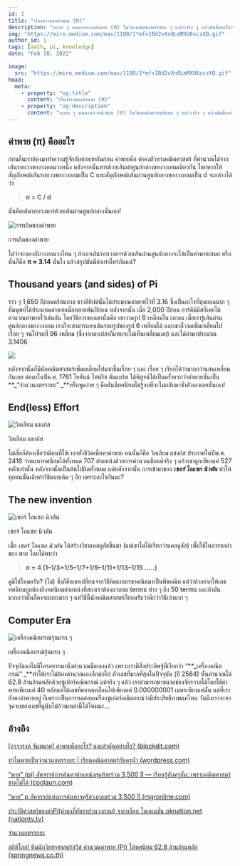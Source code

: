 ```yaml
---
id: 1
title: "เรื่องราวของค่าพาย (π)"
description: "หลาย ๆ คนคงจะเจอค่าพาย (π) ในวิชาคณิตศาสตร์บ่อย ๆ แต่ว่าจริง ๆ แล้วมันคืออะไรกันนะ? มันอร่อยไหม? แล้วมันหายังไง? วันนี้เรามาหาคำตอบกันแบบง่าย ๆ กันดีกว่า!"
img: "https://miro.medium.com/max/1100/1*mfx1Bd2vXn0LmMXU6sczXQ.gif"
author_id: 1
tags: [math, pi, knowledge]
date: "Feb 18, 2022"

image:
  src: "https://miro.medium.com/max/1100/1*mfx1Bd2vXn0LmMXU6sczXQ.gif"
head:
  meta:
    - property: "og:title"
      content: "เรื่องราวของค่าพาย (π)"
    - property: "og:description"
      content: "หลาย ๆ คนคงจะเจอค่าพาย (π) ในวิชาคณิตศาสตร์บ่อย ๆ แต่ว่าจริง ๆ แล้วมันคืออะไรกันนะ? มันอร่อยไหม? แล้วมันหายังไง? วันนี้เรามาหาคำตอบกันแบบง่าย ๆ กันดีกว่า!"
---
```


## ค่าพาย (π) คืออะไร

ก่อนอื่นเราต้องมาทำความรู้จักกับค่าพายกันก่อน ค่าพายคือ ค่าคงตัวทางคณิตศาสตร์ ที่คำนวณได้จากเส้นรอบวงของวงกลมวงหนึ่ง หลังจากนั้นหารด้วยเส้นผ่าศูนย์กลางของวงกลมเดียวกัน โดยหากให้สัญลักษณ์เส้นรอบวงของวงกลมเป็น C และสัญลักษณ์เส้นผ่านศูนย์กลางของวงกลมเป็น d จะกล่าวได้ว่า

> **π = C / d**

นั่นคือเส้นรอบวงหารด้วยเส้นผ่านศูนย์กลางนั่นเอง!

![การเกิดของค่าพาย](https://cdn-images-1.medium.com/max/2000/1*mfx1Bd2vXn0LmMXU6sczXQ.gif)<figcaption>การเกิดของค่าพาย</figcaption>

ไม่ว่าจะลองกับวงกลมวงไหน ๆ ถ้าเอาเส้นรอบวงหารด้วยเส้นผ่านศูนย์กลางจะได้เป็นค่าพายเสมอ หรือนั่นก็คือ **π ≈ 3.14** นั่นไง
แล้วสรุปมันมีค่าเท่าไหร่กันแน่?

<div class="divider"></div>

## Thousand years (and sides) of Pi

ราว ๆ 1,650 ปีก่อนคริสตกาล ชาวอียิปต์นั้นได้ประมาณค่าพายไว้ที่ 3.16 ซึ่งเป็นอะไรที่สุดยอดมาก ๆ ที่มนุษย์ได้ประมาณค่าพายเมื่อหลายพันปีก่อน
หลังจากนั้น เมื่อ 2,000 ปีก่อน อาร์คิมิดีสก็เคยได้คำนวณค่าพายไว้เช่นกัน โดยวิธีการของเขานั้นคือ เขาวาดรูป 6 เหลี่ยมในวงกลม เมื่อเรารู้เส้นผ่านศูนย์กลางของวงกลม เราก็จะสามารถหาเส้นรอบรูปของรูป 6 เหลี่ยมได้ และเขาก็วาดเพิ่มเหลี่ยมไปเรื่อย ๆ จนไปจบที่ 96 เหลี่ยม (ซึ่งจากตาเปล่าก็แทบจะไม่เห็นเหลี่ยมเลย) และได้ค่ามาประมาณ 3.1406

![](https://cdn-images-1.medium.com/max/2000/0*2Tb1aMBv_1HZBtn7.png)

หลังจากนั้นก็มีนักคณิตศาสตร์เพิ่มเหลี่ยมไปมากขึ้นเรื่อย ๆ และ เรื่อย ๆ เรียกได้ว่ามากกว่าแสนเหลี่ยมกันเลย
ต่อมาในปีค.ศ. 1761 โยฮันน์ ไฮน์ริช ลัมแบร์ต ได้พิสูจน์ได้เป็นครั้งแรกว่าค่าพายนั้นเป็น **_“จำนวนอตรรกยะ” _**หรือพูดง่าย ๆ คือมันมีทศนิยมไม่รู้จบที่จะไม่กลับมาซ้ำตัวเองเลยนั่นเอง!

<div class="divider"></div>

## End(less) Effort

![วิลเลียม แชงก์ส](https://cdn-images-1.medium.com/max/2000/0*j7XCOQpSaeQugv1J.jpeg)<figcaption>วิลเลียม แชงก์ส</figcaption>

ไม่เชื่อก็ต้องเชื่อว่ามีคนที่ใช้เวลาทั้งชีวิตเพื่อหาค่าพาย คนนั้นก็คือ วิลเลียม แชงก์ส ประกาศในปีพ.ศ. 2416 ว่าตนหาทศนิยมได้ทั้งหมด 707 ตำแหน่งด้วยการคำนวณมือแต่จริง ๆ แล้วเขาถูกเพียงแค่ 527 หลักเท่านั้น หลังจากนั้นเป็นต้นไปผิดทั้งหมด
แต่หลังจากนั้น การเข้ามาของ **_เซอร์ ไอแซก นิวตัน_** ทำให้ทุกคนนั้นเลิกทำวิธีแบบเดิม ๆ อีก เพราะอะไรกันนะ?

<div class="divider"></div>

## The new invention

![เซอร์ ไอแซก นิวตัน](https://cdn-images-1.medium.com/max/2000/0*VQ23oEDSakvvpqJy.jpg)<figcaption>เซอร์ ไอแซก นิวตัน</figcaption>

เมื่อ _เซอร์ ไอแซก นิวตัน_ ได้สร้างวิชาแคลคูลัสขึ้นมา (แต่เขาไม่ได้เรียกว่าแคลคูลัส) เพื่อใช้ในการหาค่าของ พาย โดยได้พบว่า

> **π = 4 (1–1/3+1/5–1/7+1/9–1/11+1/13–1/15 …..)**

ดูดีใช่ไหมครับ? (ไม่) ซึ่งก็คือเขาเปลี่ยนจากวิธีคิดแบบเรขาคณิตมาเป็นพีชคณิต แต่ว่าถ้าอยากให้เลขทศนิยมถูกต้องถึงทศนิยมตำแหน่งที่สองเราต้องบวกลบ terms ต่าง ๆ ถึง 50 terms และถ้ามันมากกว่านั้นก็คงจะเยอะมาก ๆ แต่วิธีนี้นักคณิตศาสตร์ก็ยอมรับว่าดีกว่าวิธีเก่ามาก ๆ

<div class="divider"></div>

## Computer Era

![เครื่องคณิตกรณ์รุ่นแรก ๆ](https://cdn-images-1.medium.com/max/2478/0*8MhPpTvgqwVVtwrK.png)<figcaption>เครื่องคณิตกรณ์รุ่นแรก ๆ</figcaption>

ปัจจุบันคงไม่มีใครอยากมานั่งคำนวณมือเองแล้ว เพราะเรามีสิ่งประดิษฐ์ที่เรียกว่า “**_เครื่องคณิตกรณ์” _**ทำให้เราไม่ต้องคำนวณเองอีกต่อไป ตัวเลขที่มากที่สุดในปัจจุบัน (ปี 2564) นั้นคำนวณได้ 62.8 ล้านล้านหลักด้วยซูเปอร์คณิตกรณ์ แต่จริง ๆ แล้ว เราสามารถหาขนาดของจักรวาลได้โดยใช้ค่าพายเพียงแค่ 40 หลักแค่ได้เลขที่คลาดเคลื่อนไปเพียงแค่ 0.000000001 เมตรเพียงแค่นั้น แต่ที่เรายังหาค่าพายอยู่ ก็เพราะเป็นการทดสอบเครื่องซูเปอร์คณิตกรณ์ว่ามีประสิทธิภาพแค่ไหน
วันนึงเราจะหาจุดจบของเลขที่ดูนับไม่ถ้วนเหล่านี้ได้ไหมนะ…

<div class="divider"></div>

## อ้างอิง

[[อาจวรงค์ จันทมาศ] ค่าพายคืออะไร? และสำคัญอย่างไร? (blockdit.com)](https://www.blockdit.com/posts/5be317df0ee27932bdf39d0f)

[ทำไมพายเป็นจำนวนอตรรกยะ | เรียนคณิตศาสตร์กับครูน้ำ (wordpress.com)](https://turawat.wordpress.com/2012/08/16/%E0%B8%97%E0%B8%B3%E0%B9%84%E0%B8%A1%E0%B8%9E%E0%B8%B2%E0%B8%A2%E0%B9%80%E0%B8%9B%E0%B9%87%E0%B8%99%E0%B8%88%E0%B8%B3%E0%B8%99%E0%B8%A7%E0%B8%99%E0%B8%AD%E0%B8%95%E0%B8%A3%E0%B8%A3%E0%B8%81%E0%B8%A2/)

[“พาย” (pi) อัศจรรย์การค้นหาตำแหน่งสุดท้ายร่วม 3,500 ปี — เรียนรู้กับครูอั๋น: เพราะคณิตศาสตร์ขาดไม่ได้ (coolaun.com)](https://coolaun.com/math/pi/)

[“พาย” p อัศจรรย์แห่งการค้นหาจตุรัสวงกลมร่วม 3,500 ปี (mgronline.com)](https://mgronline.com/science/detail/9510000032064)

[ประวัติศาสตร์ของค่าPi(ค่าคงที่อัตราส่วนวงกลม) จากบล็อก โอเคเนชั่น oknation.net (nationtv.tv)](http://oknation.nationtv.tv/blog/print.php?id=7688)

[จำนวนอตรรกยะ](http://119.46.166.126/self_all/selfaccess8/m2/695/mate2_2/unit2_2.php)

[สถิติโลก! ทีมนักวิทยาศาสตร์สวิส คำนวณค่าพาย (Pi) ได้ทศนิยม 62.8 ล้านล้านหลัก (springnews.co.th)](https://www.springnews.co.th/news/818099)
